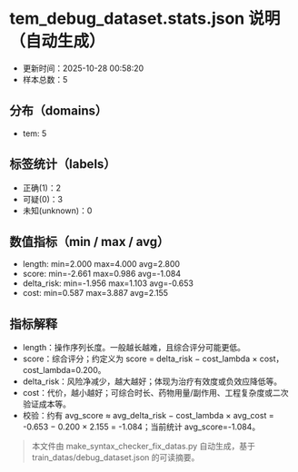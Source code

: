 # tem_debug_dataset.stats.json 说明（自动生成）

- 更新时间：2025-10-28 00:58:20
- 样本总数：5

## 分布（domains）
- tem: 5

## 标签统计（labels）
- 正确(1)：2
- 可疑(0)：3
- 未知(unknown)：0

## 数值指标（min / max / avg）
- length: min=2.000 max=4.000 avg=2.800
- score: min=-2.661 max=0.986 avg=-1.084
- delta_risk: min=-1.956 max=1.103 avg=-0.653
- cost: min=0.587 max=3.887 avg=2.155

## 指标解释
- length：操作序列长度。一般越长越难，且综合评分可能更低。
- score：综合评分；约定义为 score = delta_risk − cost_lambda × cost，cost_lambda=0.200。
- delta_risk：风险净减少，越大越好；体现为治疗有效度或负效应降低等。
- cost：代价，越小越好；可综合时长、药物用量/副作用、工程复杂度或二次验证成本等。
- 校验：约有 avg_score ≈ avg_delta_risk − cost_lambda × avg_cost = -0.653 − 0.200 × 2.155 = -1.084；当前统计 avg_score=-1.084。

> 本文件由 make_syntax_checker_fix_datas.py 自动生成，基于 train_datas/debug_dataset.json 的可读摘要。